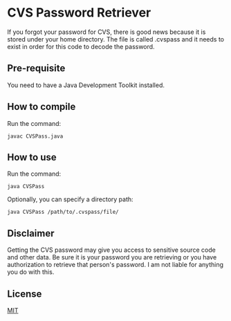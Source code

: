 # CVS Password Retriever

If you forgot your password for CVS, there is good news because it is stored under your home directory. The file is called .cvspass and it needs to exist in order for this code to decode the password.

## Pre-requisite

You need to have a Java Development Toolkit installed.

## How to compile

Run the command:

```javac CVSPass.java```

## How to use

Run the command:

```java CVSPass```

Optionally, you can specify a directory path:

```java CVSPass /path/to/.cvspass/file/```

## Disclaimer

Getting the CVS password may give you access to sensitive source code and other data. Be sure it is your password you are retrieving or you have authorization to retrieve that person's password. I am not liable for anything you do with this.

## License

[MIT](https://github.com/shyrwinsia/cvspassword/blob/main/LICENSE)
